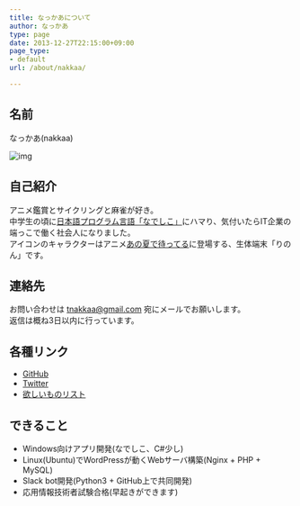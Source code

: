 ```yaml
---
title: なっかあについて
author: なっかあ
type: page
date: 2013-12-27T22:15:00+09:00
page_type:
- default
url: /about/nakkaa/

---
```

## 名前

なっかあ(nakkaa)

![img](https://7ka.org/img/avatar.jpg)

## 自己紹介

アニメ鑑賞とサイクリングと麻雀が好き。  
中学生の頃に[日本語プログラム言語「なでしこ」](https://nadesi.com/top/)にハマり、気付いたらIT企業の端っこで働く社会人になりました。  
アイコンのキャラクターはアニメ[あの夏で待ってる](https://www.ichika-ichika.com)に登場する、生体端末「りのん」です。

## 連絡先

お問い合わせは tnakkaa@gmail.com 宛にメールでお願いします。  
返信は概ね3日以内に行っています。

## 各種リンク

- [GitHub](https://github.com/nakkaa/)
- [Twitter](https://twitter.com/_nakkaa/)
- [欲しいものリスト](https://www.amazon.jp/hz/wishlist/ls/GRQ8KK1UUCD7?ref_=wl_share)

## できること

- Windows向けアプリ開発(なでしこ、C#少し)
- Linux(Ubuntu)でWordPressが動くWebサーバ構築(Nginx + PHP + MySQL)
- Slack bot開発(Python3 + GitHub上で共同開発)
- 応用情報技術者試験合格(早起きができます)
